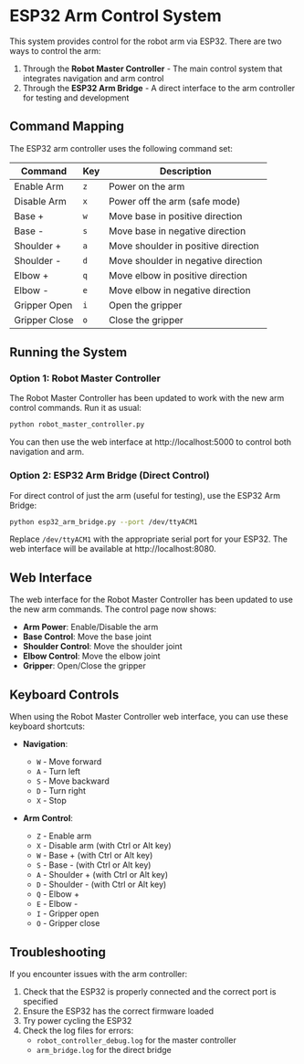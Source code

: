 # ESP32 Arm Control System

This system provides control for the robot arm via ESP32. There are two ways to control the arm:

1. Through the **Robot Master Controller** - The main control system that integrates navigation and arm control
2. Through the **ESP32 Arm Bridge** - A direct interface to the arm controller for testing and development

## Command Mapping

The ESP32 arm controller uses the following command set:

| Command | Key | Description |
|---------|-----|-------------|
| Enable Arm | `z` | Power on the arm |
| Disable Arm | `x` | Power off the arm (safe mode) |
| Base + | `w` | Move base in positive direction |
| Base - | `s` | Move base in negative direction |
| Shoulder + | `a` | Move shoulder in positive direction |
| Shoulder - | `d` | Move shoulder in negative direction |
| Elbow + | `q` | Move elbow in positive direction |
| Elbow - | `e` | Move elbow in negative direction |
| Gripper Open | `i` | Open the gripper |
| Gripper Close | `o` | Close the gripper |

## Running the System

### Option 1: Robot Master Controller

The Robot Master Controller has been updated to work with the new arm control commands. Run it as usual:

```bash
python robot_master_controller.py
```

You can then use the web interface at http://localhost:5000 to control both navigation and arm.

### Option 2: ESP32 Arm Bridge (Direct Control)

For direct control of just the arm (useful for testing), use the ESP32 Arm Bridge:

```bash
python esp32_arm_bridge.py --port /dev/ttyACM1
```

Replace `/dev/ttyACM1` with the appropriate serial port for your ESP32. The web interface will be available at http://localhost:8080.

## Web Interface

The web interface for the Robot Master Controller has been updated to use the new arm commands. The control page now shows:

- **Arm Power**: Enable/Disable the arm
- **Base Control**: Move the base joint
- **Shoulder Control**: Move the shoulder joint
- **Elbow Control**: Move the elbow joint
- **Gripper**: Open/Close the gripper

## Keyboard Controls

When using the Robot Master Controller web interface, you can use these keyboard shortcuts:

- **Navigation**:
  - `W` - Move forward
  - `A` - Turn left
  - `S` - Move backward
  - `D` - Turn right
  - `X` - Stop

- **Arm Control**:
  - `Z` - Enable arm
  - `X` - Disable arm (with Ctrl or Alt key)
  - `W` - Base + (with Ctrl or Alt key)
  - `S` - Base - (with Ctrl or Alt key)
  - `A` - Shoulder + (with Ctrl or Alt key)
  - `D` - Shoulder - (with Ctrl or Alt key)
  - `Q` - Elbow +
  - `E` - Elbow -
  - `I` - Gripper open
  - `O` - Gripper close

## Troubleshooting

If you encounter issues with the arm controller:

1. Check that the ESP32 is properly connected and the correct port is specified
2. Ensure the ESP32 has the correct firmware loaded
3. Try power cycling the ESP32
4. Check the log files for errors:
   - `robot_controller_debug.log` for the master controller
   - `arm_bridge.log` for the direct bridge 